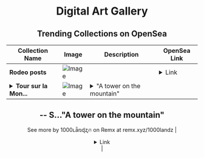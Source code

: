 <div align="center">

# Digital Art Gallery

## Trending Collections on OpenSea

| Collection Name                       | Image                                                                                     | Description                       | OpenSea Link                                                                                          |
|---------------------------------------|-------------------------------------------------------------------------------------------|-----------------------------------|--------------------------------------------------------------------------------------------------------|
| **Rodeo posts** | ![Image](https://i.seadn.io/s/raw/files/0fa14c7ca22b06a3059d6856035d25fd.png?w=500&auto=format?w=200&auto=format) |  | <details><summary>Link</summary>[Rodeo posts](https://opensea.io/collection/rodeo-posts-10227)</details> |
| **<details><summary>Tour sur la Mon...</summary>Tour sur la Montagne</details>** | ![Image](https://i.seadn.io/s/raw/files/224bce857702e187e304b31c0355fb14.png?w=500&auto=format?w=200&auto=format) | <details><summary>"A tower on the mountain"
--
S...</summary>"A tower on the mountain"
--
See more by 1000ʟǟռɖʐ🔥 on Remx at remx.xyz/1000landz</details> | <details><summary>Link</summary>[Tour sur la Montagne](https://opensea.io/collection/tour-sur-la-montagne)</details> |

</div>